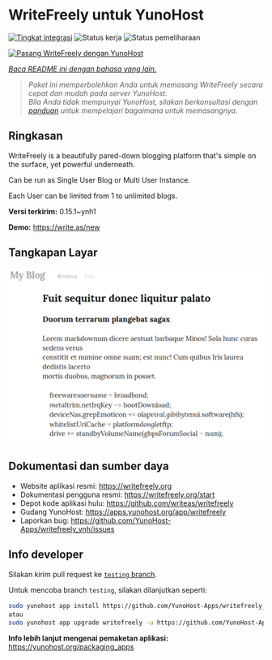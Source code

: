 <!--
N.B.: README ini dibuat secara otomatis oleh <https://github.com/YunoHost/apps/tree/master/tools/readme_generator>
Ini TIDAK boleh diedit dengan tangan.
-->

# WriteFreely untuk YunoHost

[![Tingkat integrasi](https://dash.yunohost.org/integration/writefreely.svg)](https://ci-apps.yunohost.org/ci/apps/writefreely/) ![Status kerja](https://ci-apps.yunohost.org/ci/badges/writefreely.status.svg) ![Status pemeliharaan](https://ci-apps.yunohost.org/ci/badges/writefreely.maintain.svg)

[![Pasang WriteFreely dengan YunoHost](https://install-app.yunohost.org/install-with-yunohost.svg)](https://install-app.yunohost.org/?app=writefreely)

*[Baca README ini dengan bahasa yang lain.](./ALL_README.md)*

> *Paket ini memperbolehkan Anda untuk memasang WriteFreely secara cepat dan mudah pada server YunoHost.*  
> *Bila Anda tidak mempunyai YunoHost, silakan berkonsultasi dengan [panduan](https://yunohost.org/install) untuk mempelajari bagaimana untuk memasangnya.*

## Ringkasan

WriteFreely is a beautifully pared-down blogging platform that's simple on the surface, yet powerful underneath.

Can be run as Single User Blog or Multi User Instance.

Each User can be limited from 1 to unlimited blogs.

**Versi terkirim:** 0.15.1~ynh1

**Demo:** <https://write.as/new>

## Tangkapan Layar

![Tangkapan Layar pada WriteFreely](./doc/screenshots/screenshots2.png)

## Dokumentasi dan sumber daya

- Website aplikasi resmi: <https://writefreely.org>
- Dokumentasi pengguna resmi: <https://writefreely.org/start>
- Depot kode aplikasi hulu: <https://github.com/writeas/writefreely>
- Gudang YunoHost: <https://apps.yunohost.org/app/writefreely>
- Laporkan bug: <https://github.com/YunoHost-Apps/writefreely_ynh/issues>

## Info developer

Silakan kirim pull request ke [`testing` branch](https://github.com/YunoHost-Apps/writefreely_ynh/tree/testing).

Untuk mencoba branch `testing`, silakan dilanjutkan seperti:

```bash
sudo yunohost app install https://github.com/YunoHost-Apps/writefreely_ynh/tree/testing --debug
atau
sudo yunohost app upgrade writefreely -u https://github.com/YunoHost-Apps/writefreely_ynh/tree/testing --debug
```

**Info lebih lanjut mengenai pemaketan aplikasi:** <https://yunohost.org/packaging_apps>
